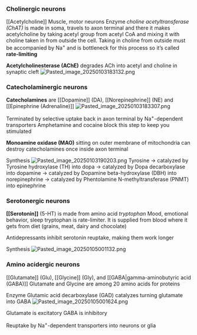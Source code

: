 ### Cholinergic neurons

\[\[Acetylcholine]]
Muscle, motor neurons
Enzyme *choline acetyltransferase (ChAT)* is made in soma, travels to axon terminal and there it makes acetylcholine by taking acetyl group from acetyl CoA and mixing it with choline taken in from outside the cell.
Taking in choline from outside must be accompanied by Na<sup>+</sup> and is bottleneck for this process so it’s called **rate-limiting**

**Acetylcholinesterase (AChE)** degrades ACh into acetyl and choline in synaptic cleft
![Pasted\_image\_20250103183132.png](pasted_image_20250103183132.png)

### Catecholaminergic neurons

**Catecholamines** are \[\[Dopamine]] (DA), \[\[Norepinephrine]] (NE) and \[\[Epinephrine (Adrenaline)]]
![Pasted\_image\_20250103183307.png](pasted_image_20250103183307.png)

Terminated by selective uptake back in axon terminal by Na<sup>+</sup>-dependent transporters
Amphetamine and cocaine block this step to keep you stimulated

**Monoamine oxidase (MAO)** sitting on outer membrane of mitochondria can destroy catecholamines once inside axon terminal

Synthesis
![Pasted\_image\_20250103190203.png](pasted_image_20250103190203.png)
Tyrosine -> catalyzed by Tyrosine hydroxylase (TH) into dopa -> catalyzed by Dopa decarboxylase into dopamine -> catalyzed by Dopamine beta-hydroxylase (DBH) into norepinephrine -> catalyzed by Phentolamine N-methyltransferase (PNMT) into epinephrine

### Serotonergic neurons

**\[\[Serotonin]]** (5-HT) is made from amino acid *tryptophan*
Mood, emotional behavior, sleep
tryptophan is rate-limiter. It is supplied from blood where it gets from diet (grains, meat, dairy and chocolate)

Antidepressants inhibit serotonin reuptake, making them work longer

Synthesis
![Pasted\_image\_20250105001132.png](pasted_image_20250105001132.png)

### Amino acidergic neurons

\[\[Glutamate]] (Glu), \[\[Glycine]] (Gly), and \[\[GABA|gamma-aminobutyric acid (GABA)]]
Glutamate and Glycine are among 20 amino acids for proteins

Enzyme Glutamic acid decarboxylase (GAD) catalyzes turning glutamate into GABA
![Pasted\_image\_20250105001624.png](pasted_image_20250105001624.png)

Glutamate is excitatory
GABA is inhibitory

Reuptake by Na<sup>+</sup>-dependent transporters into neurons or glia
